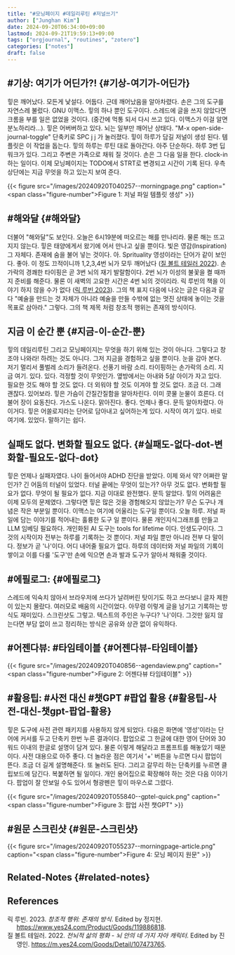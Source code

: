 ```yaml
---
title: "#모닝페이지 #데일리루틴 #저널쓰기"
author: ["Junghan Kim"]
date: 2024-09-20T06:34:00+09:00
lastmod: 2024-09-21T19:59:13+09:00
tags: ["orgjournal", "routines", "zotero"]
categories: ["notes"]
draft: false
---
```


<!--more-->


## #기상: 여기가 어딘가?! {#기상-여기가-어딘가}

힣은 깨어났다. 모든게 낯설다. 어둡다. 근데 깨어났음을 알아차렸다. 손은 그의 도구를 자연스레 불렀다. GNU 이맥스. 힣의 하나 뿐인 도구이다. 스레드에 글을 쓰지 않았다면 크롬을 부를 일은 없었을 것이다. (중간에 먹통 되서 다시 쓰고 있다. 이맥스가 이걸 알면 분노하리라...). 힣은 어버버하고 있다. 뇌는 일부만 깨어난 상태다. "M-x open-side-journal-toggle" 단축키로 SPC j j 가 눌러졌다. 힣이 하루가 담길 저널이 생성 된다. 템플릿은 이 작업을 돕는다. 힣의 하루는 루틴 대로 돌아간다. 아주 단순하다. 하루 3번 딥워크가 있다. 그리고 주변은 가족으로 채워 질 것이다. 손은 그 다음 일을 한다. clock-in 하는 일이다. 이제 모닝페이지는 TODO에서 STRT로 변경되고 시간이 기록 된다. 우측 상단에는 지금 무엇을 하고 있는지 보여 준다.

{{< figure src="/images/20240920T040257--morningpage.png" caption="<span class=\"figure-number\">Figure 1: </span>저널 파일 템플릿 생성" >}}


## #해와달 {#해와달}

더불어 "해와달"도 보인다. 오늘은 6시19분에 떠오르는 해를 만나리라. 물론 해는 뜨고 지지 않는다. 힣은 태양에게서 왔기에 어서 만나고 싶을 뿐이다. 빛은 영감(Inspiration) 그 자체다. 존재에 숨을 불어 넣는 것이다. 아. Sprituality 영성이라는 단어가 같이 보인다. 좋아. 이 정도 끄적이니까 1,2,3,4번 뇌가 모두 깨어났다 (<a href="#citeproc_bib_item_2">질 볼트 테일러 2022</a>). 손가락의 경쾌한 타이핑은 곧 3번 뇌의 재기 발랄함이다. 2번 뇌가 이성의 불꽃을 켤 때까지 준비를 해준다. 물론 이 새벽의 고요한 시간은 4번 뇌의 것이리라. 릭 루빈의 책을 이야기 하지 않을 수가 없다 (<a href="#citeproc_bib_item_1">릭 루빈 2023</a>). 그의 책 표지 다음에 나오는 글은 다음과 같다 "예술을 만드는 것 자체가 아니라 예술을 만들 수밖에 없는 멋진 상태에 놓이는 것을 목표로 삼아라." 그렇다. 그의 책 제목 처럼 창조적 행위는 존재의 방식이다.


## 지금 이 순간 뿐 {#지금-이-순간-뿐}

힣의 데일리루틴 그리고 모닝페이지는 무엇을 하기 위해 있는 것이 아니다. 그렇다고 창조야 나와라! 하려는 것도 아니다. 그저 지금을 경험하고 싶을 뿐이다. 눈을 감아 본다. 저기 멀리서 풀벌레 소리가 들려온다. 선풍기 바람 소리. 타이핑하는 손가락의 소리. 지금 여기. 있다. 있다. 걱정할 것이 무엇인가. 옆방에서는 아내와 5살 아이가 자고 있다. 필요한 것도 해야 할 것도 없다. 더 외워야 할 것도 이겨야 할 것도 없다. 조금 더. 그래 괜찮다. 있어보라. 힣은 가슴이 간질간질함을 알아차린다. 이미 콧물 눈물이 흐른다. 더불어 장이 요동친다. 가스도 나온다. 맑아진다. 좋다. 언제나 좋다. 문득 알아차렸다. 아 이거다. 힣은 어쏠로지라는 단어로 담아내고 싶어하는게 있다. 시작이 여기 있다. 바로 여기에. 있었다. 말하기는 쉽다.


## 실패도 없다. 변화할 필요도 없다. {#실패도-없다-dot-변화할-필요도-없다-dot}

힣은 언제나 실패자였다. 나이 들어서야 ADHD 진단을 받았다. 이제 와서 약? 어쩌란 말인가? 긴 어둠의 터널이 있었다. 터널 끝에는 무엇이 있는가? 아무 것도 없다. 변화할 필요가 없다. 무엇이 될 필요가 없다. 지금 이대로 완전했다. 문득 알았다. 힣의 어려움은 이제 모두의 문제였다. 그렇다면 힣은 많은 것을 경험해오지 않았는가? 무슨 도구나 개념은 작은 부분일 뿐이다. 이맥스는 여기에 어울리는 도구일 뿐이다. 오늘 하루. 저널 파일에 담는 이야기를 적어내는 훌륭한 도구 일 뿐이다. 물론 개인지식그래프를 만들고 LLM 임베딩 필요하다. 개인화된 AI 도구는 tools for lifetime 이다. 인생도구이다. 그것의 시작이자 전부는 하루를 기록하는 것 뿐이다. 저널 파일 뿐만 아니라 전부 다 말이다. 정보가 곧 '나'이다. 어디 내어줄 필요가 없다. 하루의 데이터와 저널 파일의 기록이 쌓이고 이를 다룰 '도구'만 손에 익으면 손과 발과 도구가 알아서 채워줄 것이다.


## #에필로그: {#에필로그}

스레드에 익숙치 않아서 브라우저에 쓰다가 날려버린 탓이기도 하고 쓰다보니 글자 제한이 있는지 몰랐다. 여러모로 배움의 시간이었다. 아무렴 이렇게 글을 남기고 기록하는 방식도 재미있다. 스크린샷도 그렇고. 텍스트의 주인은 누구다? '나'이다. 그것만 잃지 않는다면 부담 없이 쓰고 정리하는 방식은 공유와 상관 없이 유익하다.


## #어젠다뷰: #타임테이블 {#어젠다뷰-타임테이블}

{{< figure src="/images/20240920T040856--agendaview.png" caption="<span class=\"figure-number\">Figure 2: </span>어젠다뷰 타임테이블" >}}


## #활용팁: #사전 대신 #챗GPT #팝업 활용 {#활용팁-사전-대신-챗gpt-팝업-활용}

힣은 도구에 사전 관련 패키지를 사용하지 않게 되었다. 다음은 화면에 '영성'이라는 단어에 커서를 두고 단축키 한번 누른 결과이다. 팝업으로 그 한글에 대한 영어 단어와 30 워드 이내의 한글로 설명이 담겨 있다. 물론 이렇게 해달라고 프롬프트를 해놓았기 때문이다. 사전 대용으로 아주 좋다. 더 놀라운 점은 여기서 '+' 버튼을 누르면 다시 팝업이 뜬다. 조금 더 길게 설명해준다. 또 눌러도 된다. 그리고 갈무리 하는 단축키를 누르면 클립보드에 담긴다. 복붙하면 될 일이다. 개인 용어집으로 확장해야 하는 것은 다음 이야기다. 팝업이 잘 안보일 수도 있어서 형광펜은 힣이 마우스로 그렸다.

{{< figure src="/images/20240920T055840--gptel-quick.png" caption="<span class=\"figure-number\">Figure 3: </span>팝업 사전 챗GPT" >}}


## #원문 스크린샷 {#원문-스크린샷}

{{< figure src="/images/20240920T055237--morningpage-article.png" caption="<span class=\"figure-number\">Figure 4: </span>모닝 페이지 원문" >}}


## Related-Notes {#related-notes}

## References

<style>.csl-entry{text-indent: -1.5em; margin-left: 1.5em;}</style><div class="csl-bib-body">
  <div class="csl-entry"><a id="citeproc_bib_item_1"></a>릭 루빈. 2023. <i>창조적 행위: 존재의 방식</i>. Edited by 정지현. <a href="https://www.yes24.com/Product/Goods/119886818">https://www.yes24.com/Product/Goods/119886818</a>.</div>
  <div class="csl-entry"><a id="citeproc_bib_item_2"></a>질 볼트 테일러. 2022. <i>전뇌적 삶의 평화 - 뇌 안의 네 가지 자아 캐릭터</i>. Edited by 진영인. <a href="https://m.yes24.com/Goods/Detail/107473765">https://m.yes24.com/Goods/Detail/107473765</a>.</div>
</div>
